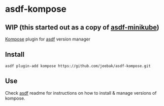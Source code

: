 # asdf-kompose

## WIP (this started out as a copy of [asdf-minikube](https://github.com/alvarobp/asdf-minikube))

[Kompose](https://github.com/kubernetes/kompose) plugin for [asdf](https://github.com/asdf-vm/asdf) version manager

## Install

```
asdf plugin-add kompose https://github.com/jeebak/asdf-kompose.git
```

## Use

Check [asdf](https://github.com/asdf-vm/asdf) readme for instructions on how to install & manage versions of kompose.
